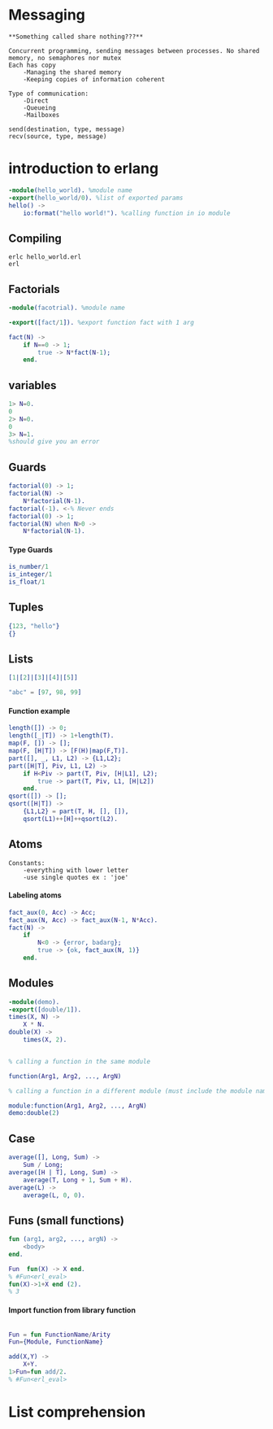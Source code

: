 # Messaging 
```
**Something called share nothing???**

Concurrent programming, sending messages between processes. No shared memory, no semaphores nor mutex
Each has copy
    -Managing the shared memory
    -Keeping copies of information coherent

Type of communication: 
    -Direct
    -Queueing
    -Mailboxes

send(destination, type, message)
recv(source, type, message)
```

# introduction to erlang

```erlang
-module(hello_world). %module name
-export(hello_world/0). %list of exported params
hello() ->
    io:format("hello world!"). %calling function in io module
```

## Compiling 

```erlc
erlc hello_world.erl
erl
```

## Factorials

```erlang
-module(facotrial). %module name

-export([fact/1]). %export function fact with 1 arg

fact(N) ->
    if N==0 -> 1;
        true -> N*fact(N-1);
    end.
```

## variables

```erlang
1> N=0.
0
2> N=0.
0
3> N=1.
%should give you an error
```

## Guards 

```erlang
factorial(0) -> 1;
factorial(N) ->
    N*factorial(N-1).
factorial(-1). <-% Never ends
factorial(0) -> 1;
factorial(N) when N>0 -> 
    N*factorial(N-1).
```

#### Type Guards

```erlang
is_number/1
is_integer/1
is_float/1
```

## Tuples

```erlang
{123, "hello"}
{}
```

## Lists

```erlang
[1|[2]|[3]|[4]|[5]]

"abc" = [97, 98, 99]
```
#### Function example 
```erlang
length([]) -> 0;
length([_|T]) -> 1+length(T).
map(F, []) -> [];
map(F, [H|T]) -> [F(H)|map(F,T)].
part([], _, L1, L2) -> {L1,L2};
part([H|T], Piv, L1, L2) ->
    if H<Piv -> part(T, Piv, [H|L1], L2);
        true -> part(T, Piv, L1, [H|L2])
    end.
qsort([]) -> [];
qsort([H|T]) ->
    {L1,L2} = part(T, H, [], []),
    qsort(L1)++[H]++qsort(L2).
```

## Atoms

```
Constants:  
    -everything with lower letter
    -use single quotes ex : 'joe'
```

#### Labeling atoms

```erlang
fact_aux(0, Acc) -> Acc;
fact_aux(N, Acc) -> fact_aux(N-1, N*Acc).
fact(N) ->
    if
        N<0 -> {error, badarg};
        true -> {ok, fact_aux(N, 1)}
    end.
```

## Modules

```erlang
-module(demo).
-export([double/1]).
times(X, N) ->
    X * N.
double(X) ->
    times(X, 2).


% calling a function in the same module

function(Arg1, Arg2, ..., ArgN)

% calling a function in a different module (must include the module name)

module:function(Arg1, Arg2, ..., ArgN)
demo:double(2)
```

## Case

```erlang
average([], Long, Sum) ->
    Sum / Long;
average([H | T], Long, Sum) ->
    average(T, Long + 1, Sum + H).
average(L) ->
    average(L, 0, 0).
```

## Funs (small functions)

```erlang
fun (arg1, arg2, ..., argN) ->
    <body>
end.

Fun  fun(X) -> X end.
% #Fun<erl_eval>
fun(X)->1+X end (2).
% 3
```
#### Import function from library function
```erlang

Fun = fun FunctionName/Arity
Fun={Module, FunctionName}

add(X,Y) ->
    X+Y.
1>Fun=fun add/2.
% #Fun<erl_eval>

```

# List comprehension

